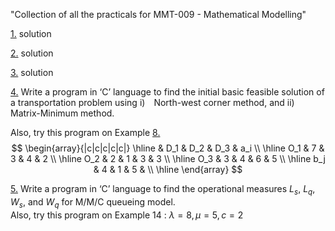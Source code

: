 "Collection of all the practicals for MMT-009 - Mathematical Modelling" 

[1.](p1.c) solution

[2.](p2.c) solution

[3.](p3.c) solution

[4.](p4.c) Write a program in ‘C’ language to find the initial basic feasible solution of a transportation problem using
   i) North-west corner method, and
   ii) Matrix-Minimum method.  

   Also, try this program on Example [8.](p8.c)
   $$
    \begin{array}{|c|c|c|c|c|}
    \hline
    & D_1 & D_2 & D_3 & a_i \\
    \hline
    O_1 & 7 & 3 & 4 & 2 \\
    \hline
    O_2 & 2 & 1 & 3 & 3 \\
    \hline
    O_3 & 3 & 4 & 6 & 5 \\
    \hline
    b_j & 4 & 1 & 5 & \\
    \hline
    \end{array}
    $$



[5.](p5.c) Write a program in ‘C’ language to find the operational measures $L_s$, $L_q$, $W_s$, and $W_q$ for M/M/C queueing model.  
Also, try this program on Example 14 : $\lambda = 8, \mu = 5, c = 2$

